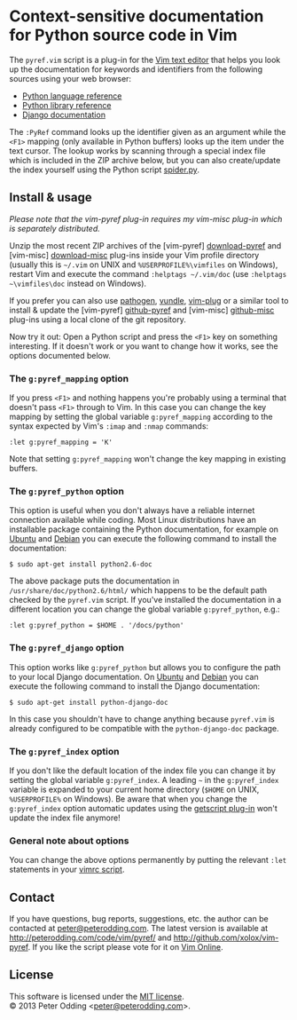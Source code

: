 # Context-sensitive documentation <br> for Python source code in Vim

The `pyref.vim` script is a plug-in for the [Vim text editor](http://www.vim.org/) that helps you look up the documentation for keywords and identifiers from the following sources using your web browser:

 * [Python language reference](http://docs.python.org/reference/)
 * [Python library reference](http://docs.python.org/library/)
 * [Django documentation](http://docs.djangoproject.com/)

The `:PyRef` command looks up the identifier given as an argument while the `<F1>` mapping (only available in Python buffers) looks up the item under the text cursor. The lookup works by scanning through a special index file which is included in the ZIP archive below, but you can also create/update the index yourself using the Python script [spider.py](https://github.com/xolox/vim-pyref/blob/master/misc/pyref/spider.py).

## Install & usage

*Please note that the vim-pyref plug-in requires my vim-misc plug-in which is separately distributed.*

Unzip the most recent ZIP archives of the [vim-pyref] [download-pyref] and [vim-misc] [download-misc] plug-ins inside your Vim profile directory (usually this is `~/.vim` on UNIX and `%USERPROFILE%\vimfiles` on Windows), restart Vim and execute the command `:helptags ~/.vim/doc` (use `:helptags ~\vimfiles\doc` instead on Windows).

If you prefer you can also use [pathogen], [vundle], [vim-plug] or a similar tool to install & update the [vim-pyref] [github-pyref] and [vim-misc] [github-misc] plug-ins using a local clone of the git repository.

Now try it out: Open a Python script and press the `<F1>` key on something interesting. If it doesn't work or you want to change how it works, see the options documented below.

[download-misc]: http://peterodding.com/code/vim/downloads/misc.zip
[download-pyref]: http://peterodding.com/code/vim/downloads/pyref.zip
[github-misc]: http://github.com/xolox/vim-misc
[github-pyref]: http://github.com/xolox/vim-pyref
[pathogen]: http://www.vim.org/scripts/script.php?script_id=2332
[vundle]: https://github.com/gmarik/vundle
[vim-plug]: https://www.vim.org/scripts/script.php?script_id=4828

### The `g:pyref_mapping` option

If you press `<F1>` and nothing happens you're probably using a terminal that doesn't pass `<F1>` through to Vim. In this case you can change the key mapping by setting the global variable `g:pyref_mapping` according to the syntax expected by Vim's `:imap` and `:nmap` commands:

    :let g:pyref_mapping = 'K'

Note that setting `g:pyref_mapping` won't change the key mapping in existing buffers.

### The `g:pyref_python` option

This option is useful when you don't always have a reliable internet connection available while coding. Most Linux distributions have an installable package containing the Python documentation, for example on [Ubuntu](http://packages.ubuntu.com/python2.6-doc) and [Debian](http://packages.debian.org/python2.6-doc) you can execute the following command to install the documentation:

    $ sudo apt-get install python2.6-doc

The above package puts the documentation in `/usr/share/doc/python2.6/html/` which happens to be the default path checked by the `pyref.vim` script. If you've installed the documentation in a different location you can change the global variable `g:pyref_python`, e.g.:

    :let g:pyref_python = $HOME . '/docs/python'

### The `g:pyref_django` option

This option works like `g:pyref_python` but allows you to configure the path to your local Django documentation. On [Ubuntu](http://packages.ubuntu.com/python-django-doc) and [Debian](http://packages.debian.org/python-django-doc) you can execute the following command to install the Django documentation:

    $ sudo apt-get install python-django-doc

In this case you shouldn't have to change anything because `pyref.vim` is already configured to be compatible with the `python-django-doc` package.

### The `g:pyref_index` option

If you don't like the default location of the index file you can change it by setting the global variable `g:pyref_index`. A leading `~` in the `g:pyref_index` variable is expanded to your current home directory (`$HOME` on UNIX, `%USERPROFILE%` on Windows). Be aware that when you change the `g:pyref_index` option automatic updates using the [getscript plug-in](http://vimdoc.sourceforge.net/htmldoc/pi_getscript.html#getscript) won't update the index file anymore!

### General note about options

You can change the above options permanently by putting the relevant `:let` statements in your [vimrc script](http://vimdoc.sourceforge.net/htmldoc/starting.html#vimrc).

## Contact

If you have questions, bug reports, suggestions, etc. the author can be contacted at <peter@peterodding.com>. The latest version is available at <http://peterodding.com/code/vim/pyref/> and <http://github.com/xolox/vim-pyref>. If you like the script please vote for it on [Vim Online](http://www.vim.org/scripts/script.php?script_id=3104).

## License

This software is licensed under the [MIT license](http://en.wikipedia.org/wiki/MIT_License).  
© 2013 Peter Odding &lt;<peter@peterodding.com>&gt;.

